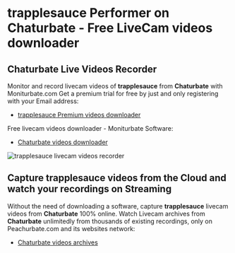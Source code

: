 # trapplesauce Performer on Chaturbate - Free LiveCam videos downloader

## Chaturbate Live Videos Recorder

Monitor and record livecam videos of **trapplesauce** from **Chaturbate** with Moniturbate.com
Get a premium trial for free by just and only registering with your Email address:
* [trapplesauce Premium videos downloader](https://moniturbate.com/request-demo-licence-key.html)

Free livecam videos downloader - Moniturbate Software:
* [Chaturbate videos downloader](https://moniturbate.com/moniturbate-download-software.html)

![trapplesauce livecam videos recorder](https://peachurnet.com/templates/moniturbate-software.png)


## Capture trapplesauce videos from the Cloud and watch your recordings on Streaming

Without the need of downloading a software, capture **trapplesauce** livecam videos from **Chaturbate** 100% online.
Watch Livecam archives from **Chaturbate** unlimitedly from thousands of existing recordings, only on Peachurbate.com and its websites network:
* [Chaturbate videos archives](https://peachurnet.com/)